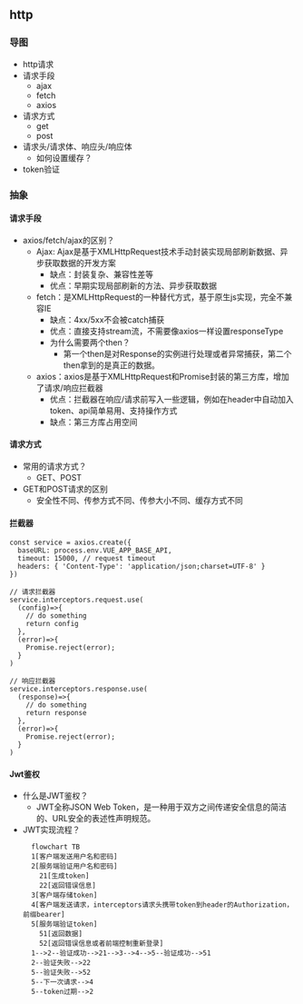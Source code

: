 ## http

### 导图
- http请求
- 请求手段
  - ajax
  - fetch
  - axios
- 请求方式
  - get
  - post
- 请求头/请求体、响应头/响应体
  - 如何设置缓存？
- token验证


### 抽象
#### 请求手段
- axios/fetch/ajax的区别？
  - Ajax: Ajax是基于XMLHttpRequest技术手动封装实现局部刷新数据、异步获取数据的开发方案
    - 缺点：封装复杂、兼容性差等
    - 优点：早期实现局部刷新的方法、异步获取数据
  - fetch：是XMLHttpRequest的一种替代方式，基于原生js实现，完全不兼容IE
    - 缺点：4xx/5xx不会被catch捕获
    - 优点：直接支持stream流，不需要像axios一样设置responseType
    - 为什么需要两个then？
      - 第一个then是对Response的实例进行处理或者异常捕获，第二个then拿到的是真正的数据。
  - axios：axios是基于XMLHttpRequest和Promise封装的第三方库，增加了请求/响应拦截器
    - 优点：拦截器在响应/请求前写入一些逻辑，例如在header中自动加入token、api简单易用、支持操作方式
    - 缺点：第三方库占用空间
#### 请求方式
- 常用的请求方式？
  - GET、POST
- GET和POST请求的区别
  - 安全性不同、传参方式不同、传参大小不同、缓存方式不同
#### 拦截器
```
const service = axios.create({
  baseURL: process.env.VUE_APP_BASE_API, 
  timeout: 15000, // request timeout
  headers: { 'Content-Type': 'application/json;charset=UTF-8' }
})

// 请求拦截器
service.interceptors.request.use(
  (config)=>{
    // do something
    return config
  },
  (error)=>{
    Promise.reject(error);
  }
)

// 响应拦截器
service.interceptors.response.use(
  (response)=>{
    // do something
    return response
  },
  (error)=>{
    Promise.reject(error);
  }
)
```
#### Jwt鉴权
- 什么是JWT鉴权？
  - JWT全称JSON Web Token，是一种用于双方之间传递安全信息的简洁的、URL安全的表述性声明规范。
- JWT实现流程？
  ```mermaid
    flowchart TB
    1[客户端发送用户名和密码]
    2[服务端验证用户名和密码]
      21[生成token]
      22[返回错误信息]
    3[客户端存储token]
    4[客户端发送请求，interceptors请求头携带token到header的Authorization，前缀bearer]
    5[服务端验证token]
      51[返回数据]
      52[返回错误信息或者前端控制重新登录]
    1-->2--验证成功-->21-->3-->4-->5--验证成功-->51
    2--验证失败-->22
    5--验证失败-->52
    5--下一次请求-->4
    5--token过期-->2
  ```

